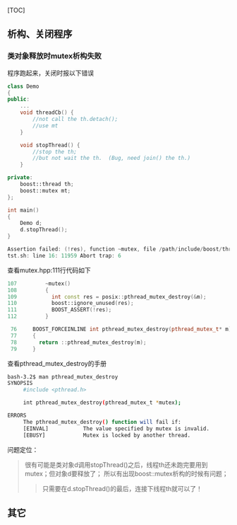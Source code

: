 [TOC]



## 析构、关闭程序

### 类对象释放时mutex析构失败

程序跑起来，关闭时报以下错误
```cpp
class Demo
{
public:
	...
	void threadCb() {
		//not call the th.detach();
		//use mt
	}

	void stopThread() {
		//stop the th;
		//but not wait the th.	(Bug, need join() the th.)
	}

private:
	boost::thread th;
	boost::mutex mt;
};

int main()
{
	Demo d;
	d.stopThread();
}

Assertion failed: (!res), function ~mutex, file /path/include/boost/thread/pthread/mutex.hpp, line 111
tst.sh: line 16: 11959 Abort trap: 6
```

查看mutex.hpp:111行代码如下
```cpp
107         ~mutex()
108         { 
109           int const res = posix::pthread_mutex_destroy(&m);
110           boost::ignore_unused(res);
111           BOOST_ASSERT(!res);
112         }

 76     BOOST_FORCEINLINE int pthread_mutex_destroy(pthread_mutex_t* m)
 77     {                      
 78       return ::pthread_mutex_destroy(m);
 79     } 
```

查看pthread_mutex_destroy的手册
```bash
bash-3.2$ man pthread_mutex_destroy
SYNOPSIS
     #include <pthread.h>

     int pthread_mutex_destroy(pthread_mutex_t *mutex);

ERRORS
     The pthread_mutex_destroy() function will fail if:
     [EINVAL]           The value specified by mutex is invalid.
     [EBUSY]            Mutex is locked by another thread.
```

问题定位：
> 很有可能是类对象d调用stopThread()之后，线程th还未跑完要用到mutex；但对象d要释放了；
> 所以有出现boost::mutex析构的时候有问题；
>
> > 只需要在d.stopThread()的最后，连接下线程th就可以了！



## 其它

